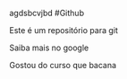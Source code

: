 agdsbcvjbd #Github

Este é um repositório para git

Saiba mais no google

Gostou do curso que bacana
